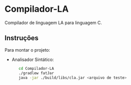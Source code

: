 # Compilador-LA
Compilador de linguagem LA para linguagem C.

## Instruções
Para montar o projeto:
  - Analisador Sintático: 
    ```bash
       cd Compilador-LA
       ./gradlew fatJar
       java -jar ./build/libs/cla.jar <arquivo de teste>
    ```
